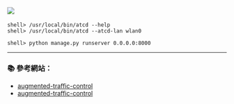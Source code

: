 ![](https://facebook.github.io/augmented-traffic-control/images/atc_overview.png)
---

```console
shell> /usr/local/bin/atcd --help
shell> /usr/local/bin/atcd --atcd-lan wlan0

shell> python manage.py runserver 0.0.0.0:8000

```

---

### :books: 參考網站：
- [augmented-traffic-control](https://github.com/facebook/augmented-traffic-control)
- [augmented-traffic-control](https://facebook.github.io/augmented-traffic-control/)
